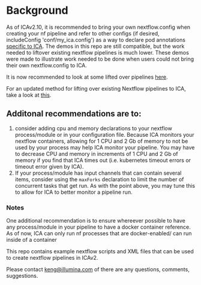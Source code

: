 # Background
As of ICAv2.10, it is recommended to bring your own nextflow.config when creating your nf pipeline and refer to other configs (if desired, includeConfig 'conf/my_ica.config') as a way to declare pod annotations [specific to ICA](https://help.ica.illumina.com/project/p-flow/f-pipelines#compute-types). The demos in this repo are still compatible, but the work needed to liftover existing nextflow pipelines is much lower. These demos were made to illustrate work needed to be done when users could not bring their own nextflow.config to ICA.

It is now recommended to look at some lifted over pipelines [here](https://github.com/keng404/ica_nextflow_demos_v2).

For an updated method for lifting over existing Nextflow pipelines to ICA, take a look at [this](https://github.com/keng404/nextflow-to-icav2-config).

## Additonal recommendations are to: 
  1) consider adding cpu and memory declarations to your nextflow process/module or in your configuration file. Because ICA  monitors your nextflow containers, allowing for 1 CPU and 2 Gb of memory to not be used by your process may help ICA monitor your pipeline. You may have to decrease CPU and memory in increments of 1 CPU and 2 Gb of memory if you find that ICA times out (i.e. kubernetes timeout errors or timeout error given by ICA).
  2) If your process/module has input channels that can contain several items, consider using the ```maxForks``` declaration to limit the number of concurrent tasks that get run. As with the point above, you may tune this to allow for ICA to better monitor a pipeline run.

### Notes
One additional recommendation is to ensure whereever possible to have any process/module in your pipeline to have a docker container reference. As of now, ICA can only run nf processes that are docker-enabled/ can run inside of a container

This repo contains example nextflow scripts and XML files that can be used to create nextflow pipelines in ICAv2.

Please contact keng@illumina.com of there are any questions, comments, suggestions.

